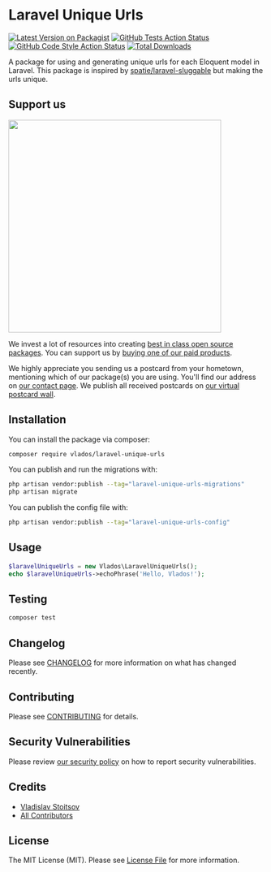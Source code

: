 # Laravel Unique Urls

[![Latest Version on Packagist](https://img.shields.io/packagist/v/vlados/laravel-unique-urls.svg?style=flat-square)](https://packagist.org/packages/vlados/laravel-unique-urls)
[![GitHub Tests Action Status](https://img.shields.io/github/workflow/status/vlados/laravel-unique-urls/run-tests?label=tests)](https://github.com/vlados/laravel-unique-urls/actions?query=workflow%3Arun-tests+branch%3Amain)
[![GitHub Code Style Action Status](https://img.shields.io/github/workflow/status/vlados/laravel-unique-urls/Check%20&%20fix%20styling?label=code%20style)](https://github.com/vlados/laravel-unique-urls/actions?query=workflow%3A"Check+%26+fix+styling"+branch%3Amain)
[![Total Downloads](https://img.shields.io/packagist/dt/vlados/laravel-unique-urls.svg?style=flat-square)](https://packagist.org/packages/vlados/laravel-unique-urls)

A package for using and generating unique urls for each Eloquent model in Laravel. This package is inspired by [spatie/laravel-sluggable](https://github.com/spatie/laravel-sluggable) but making the urls unique.

## Support us

[<img src="https://github-ads.s3.eu-central-1.amazonaws.com/laravel-unique-urls.jpg?t=1" width="419px" />](https://spatie.be/github-ad-click/laravel-unique-urls)

We invest a lot of resources into creating [best in class open source packages](https://spatie.be/open-source). You can support us by [buying one of our paid products](https://spatie.be/open-source/support-us).

We highly appreciate you sending us a postcard from your hometown, mentioning which of our package(s) you are using. You'll find our address on [our contact page](https://spatie.be/about-us). We publish all received postcards on [our virtual postcard wall](https://spatie.be/open-source/postcards).

## Installation

You can install the package via composer:

```bash
composer require vlados/laravel-unique-urls
```

You can publish and run the migrations with:

```bash
php artisan vendor:publish --tag="laravel-unique-urls-migrations"
php artisan migrate
```

You can publish the config file with:

```bash
php artisan vendor:publish --tag="laravel-unique-urls-config"
```

## Usage

```php
$laravelUniqueUrls = new Vlados\LaravelUniqueUrls();
echo $laravelUniqueUrls->echoPhrase('Hello, Vlados!');
```

## Testing

```bash
composer test
```

## Changelog

Please see [CHANGELOG](CHANGELOG.md) for more information on what has changed recently.

## Contributing

Please see [CONTRIBUTING](https://github.com/spatie/.github/blob/main/CONTRIBUTING.md) for details.

## Security Vulnerabilities

Please review [our security policy](../../security/policy) on how to report security vulnerabilities.

## Credits

- [Vladislav Stoitsov](https://github.com/vlados)
- [All Contributors](../../contributors)

## License

The MIT License (MIT). Please see [License File](LICENSE.md) for more information.
